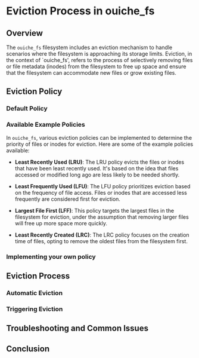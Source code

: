 # Eviction Process in ouiche_fs

## Overview
The `ouiche_fs` filesystem includes an eviction mechanism to handle scenarios where the filesystem is approaching its storage limits. Eviction, in the context of `ouiche_fs', refers to the process of selectively removing files or file metadata (inodes) from the filesystem to free up space and ensure that the filesystem can accommodate new files or grow existing files.

## Eviction Policy

### Default Policy

### Available Example Policies
In `ouiche_fs`, various eviction policies can be implemented to determine the priority of files or inodes for eviction. Here are some of the example policies available:

- **Least Recently Used (LRU)**: The LRU policy evicts the files or inodes that have been least recently used. It's based on the idea that files accessed or modified long ago are less likely to be needed shortly.

- **Least Frequently Used (LFU)**: The LFU policy prioritizes eviction based on the frequency of file access. Files or inodes that are accessed less frequently are considered first for eviction.

- **Largest File First (LFF)**: This policy targets the largest files in the filesystem for eviction, under the assumption that removing larger files will free up more space more quickly.

- **Least Recently Created (LRC)**: The LRC policy focuses on the creation time of files, opting to remove the oldest files from the filesystem first.

### Implementing your own policy
## Eviction Process

### Automatic Eviction

### Triggering Eviction

## Troubleshooting and Common Issues


## Conclusion

